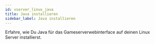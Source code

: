 ```yaml
---
id: vserver_linux_java
title: Java installieren
sidebar_label: Java installieren
---
```


Erfahre, wie Du Java für das Gameserverwebinterface auf deinen Linux Server installierst.
